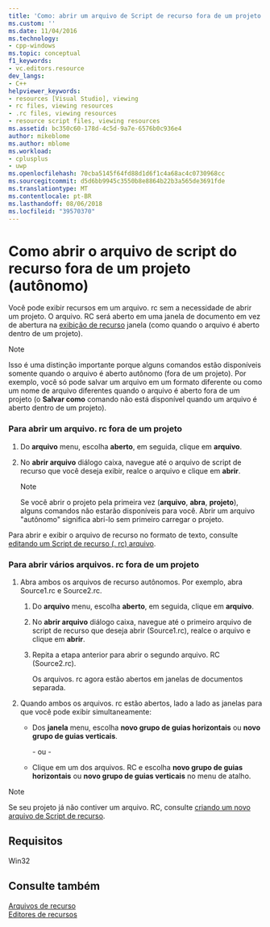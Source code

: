 ```yaml
---
title: 'Como: abrir um arquivo de Script de recurso fora de um projeto (autônomo) | Microsoft Docs'
ms.custom: ''
ms.date: 11/04/2016
ms.technology:
- cpp-windows
ms.topic: conceptual
f1_keywords:
- vc.editors.resource
dev_langs:
- C++
helpviewer_keywords:
- resources [Visual Studio], viewing
- rc files, viewing resources
- .rc files, viewing resources
- resource script files, viewing resources
ms.assetid: bc350c60-178d-4c5d-9a7e-6576b0c936e4
author: mikeblome
ms.author: mblome
ms.workload:
- cplusplus
- uwp
ms.openlocfilehash: 70cba5145f64fd88d1d6f1c4a68ac4c0730968cc
ms.sourcegitcommit: d5d6bb9945c3550b8e8864b22b3a565de3691fde
ms.translationtype: MT
ms.contentlocale: pt-BR
ms.lasthandoff: 08/06/2018
ms.locfileid: "39570370"
---
```

# <a name="how-to-open-a-resource-script-file-outside-of-a-project-standalone"></a>Como abrir o arquivo de script do recurso fora de um projeto (autônomo)
Você pode exibir recursos em um arquivo. rc sem a necessidade de abrir um projeto. O arquivo. RC será aberto em uma janela de documento em vez de abertura na [exibição de recurso](../windows/resource-view-window.md) janela (como quando o arquivo é aberto dentro de um projeto).  
  
> [!NOTE]
>  Isso é uma distinção importante porque alguns comandos estão disponíveis somente quando o arquivo é aberto autônomo (fora de um projeto). Por exemplo, você só pode salvar um arquivo em um formato diferente ou como um nome de arquivo diferentes quando o arquivo é aberto fora de um projeto (o **Salvar como** comando não está disponível quando um arquivo é aberto dentro de um projeto).  
  
### <a name="to-open-an-rc-file-outside-a-project"></a>Para abrir um arquivo. rc fora de um projeto  
  
1.  Do **arquivo** menu, escolha **aberto**, em seguida, clique em **arquivo**.  
  
2.  No **abrir arquivo** diálogo caixa, navegue até o arquivo de script de recurso que você deseja exibir, realce o arquivo e clique em **abrir**.  
  
    > [!NOTE]
    >  Se você abrir o projeto pela primeira vez (**arquivo**, **abra**, **projeto**), alguns comandos não estarão disponíveis para você. Abrir um arquivo "autônomo" significa abri-lo sem primeiro carregar o projeto.  
  
 Para abrir e exibir o arquivo de recurso no formato de texto, consulte [editando um Script de recurso (. rc) arquivo](../windows/how-to-open-a-resource-script-file-in-text-format.md).  
  
### <a name="to-open-multiple-rc-files-outside-a-project"></a>Para abrir vários arquivos. rc fora de um projeto  
  
1.  Abra ambos os arquivos de recurso autônomos. Por exemplo, abra Source1.rc e Source2.rc.  
  
    1.  Do **arquivo** menu, escolha **aberto**, em seguida, clique em **arquivo**.  
  
    2.  No **abrir arquivo** diálogo caixa, navegue até o primeiro arquivo de script de recurso que deseja abrir (Source1.rc), realce o arquivo e clique em **abrir**.  
  
    3.  Repita a etapa anterior para abrir o segundo arquivo. RC (Source2.rc).  
  
         Os arquivos. rc agora estão abertos em janelas de documentos separada.  
  
2.  Quando ambos os arquivos. rc estão abertos, lado a lado as janelas para que você pode exibir simultaneamente:  
  
    -   Dos **janela** menu, escolha **novo grupo de guias horizontais** ou **novo grupo de guias verticais**.  
  
         \- ou -  
  
    -   Clique em um dos arquivos. RC e escolha **novo grupo de guias horizontais** ou **novo grupo de guias verticais** no menu de atalho.  
  
> [!NOTE]
>  Se seu projeto já não contiver um arquivo. RC, consulte [criando um novo arquivo de Script de recurso](../windows/how-to-create-a-resource-script-file.md).  
  
## <a name="requirements"></a>Requisitos  
 Win32  
  
## <a name="see-also"></a>Consulte também  
 [Arquivos de recurso](../windows/resource-files-visual-studio.md)   
 [Editores de recursos](../windows/resource-editors.md)